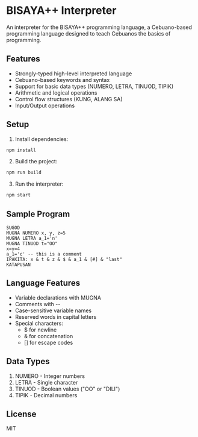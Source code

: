 # BISAYA++ Interpreter

An interpreter for the BISAYA++ programming language, a Cebuano-based programming language designed to teach Cebuanos the basics of programming.

## Features

- Strongly-typed high-level interpreted language
- Cebuano-based keywords and syntax
- Support for basic data types (NUMERO, LETRA, TINUOD, TIPIK)
- Arithmetic and logical operations
- Control flow structures (KUNG, ALANG SA)
- Input/Output operations

## Setup

1. Install dependencies:
```bash
npm install
```

2. Build the project:
```bash
npm run build
```

3. Run the interpreter:
```bash
npm start
```

## Sample Program

```
SUGOD
MUGNA NUMERO x, y, z=5
MUGNA LETRA a_1='n'
MUGNA TINUOD t="OO"
x=y=4
a_1='c' -- this is a comment
IPAKITA: x & t & z & $ & a_1 & [#] & "last"
KATAPUSAN
```

## Language Features

- Variable declarations with MUGNA
- Comments with --
- Case-sensitive variable names
- Reserved words in capital letters
- Special characters:
  - $ for newline
  - & for concatenation
  - [] for escape codes

## Data Types

1. NUMERO - Integer numbers
2. LETRA - Single character
3. TINUOD - Boolean values ("OO" or "DILI")
4. TIPIK - Decimal numbers

## License

MIT 
